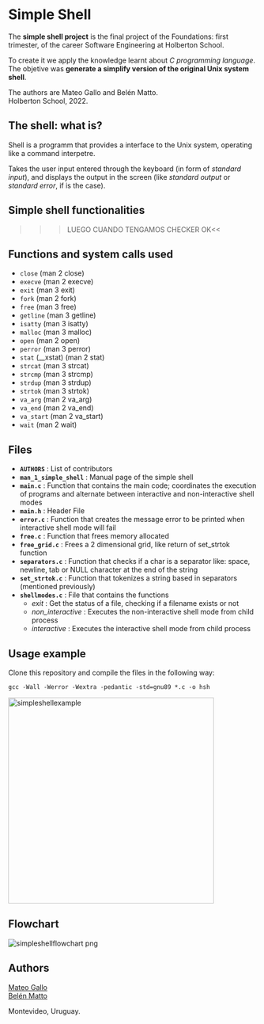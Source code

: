 # Simple Shell
The **simple shell project** is the final project of the Foundations: first trimester, of the career Software Engineering at Holberton School.

To create it we apply the knowledge learnt about *C programming language*. The objetive was **generate a simplify version of the original Unix system shell**.

The authors are Mateo Gallo and Belén Matto.  
Holberton School, 2022.  

## The shell: what is?
Shell is a programm that provides a interface to the Unix system, operating like a command interpetre.

Takes the user input entered through the keyboard (in form of *standard input*), and
displays the output in the screen (like *standard output* or *standard error*, if is the case).

## Simple shell functionalities
>>>LUEGO CUANDO TENGAMOS CHECKER OK<<

## Functions and system calls used
- `close` (man 2 close)  
- `execve` (man 2 execve)  
- `exit` (man 3 exit)  
- `fork` (man 2 fork)  
- `free` (man 3 free)  
- `getline` (man 3 getline)   
- `isatty` (man 3 isatty)  
- `malloc` (man 3 malloc)  
- `open` (man 2 open)  
- `perror` (man 3 perror)  
- `stat` (__xstat) (man 2 stat)  
- `strcat` (man 3 strcat)  
- `strcmp` (man 3 strcmp)  
- `strdup` (man 3 strdup)  
- `strtok` (man 3 strtok)  
- `va_arg` (man 2 va_arg)  
- `va_end` (man 2 va_end)  
- `va_start` (man 2 va_start)
- `wait` (man 2 wait)  

## Files
- **`AUTHORS`** : List of contributors  
- **`man_1_simple_shell`** : Manual page of the simple shell  
- **`main.c`** : Function that contains the main code; coordinates the execution of programs and alternate between interactive and non-interactive shell modes  
- **`main.h`** : Header File  
- **`error.c`** : Function that creates the message error to be printed when interactive shell mode will fail  
- **`free.c`** : Function that frees memory allocated  
- **`free_grid.c`** : Frees a 2 dimensional grid, like return of set_strtok function
- **`separators.c`** : Function that checks if a char is a separator like: space, newline, tab or NULL character at the end of the string  
- **`set_strtok.c`** : Function that tokenizes a string based in separators (mentioned previously)  
- **`shellmodes.c`** : File that contains the functions  
    - *exit* : Get the status of a file, checking if a filename exists or not
    - *non_interactive* : Executes the non-interactive shell mode from child process
    - *interactive* : Executes the interactive shell mode from child process

## Usage example
Clone this repository and compile the files in the following way:

    gcc -Wall -Werror -Wextra -pedantic -std=gnu89 *.c -o hsh

<img width="416" alt="simpleshellexample" src="https://user-images.githubusercontent.com/103126719/182978245-0edcef34-05e9-4408-be94-01edff2c7270.png">

## Flowchart
![simpleshellflowchart png](https://user-images.githubusercontent.com/103126719/183076429-6621e718-a463-4df9-a146-70610e50bc6b.png)

## Authors
[Mateo Gallo](https://www.linkedin.com/in/mateo-gallo-b46a90241/)  
[Belén Matto](https://www.linkedin.com/in/mattobelen/) 

Montevideo, Uruguay.
